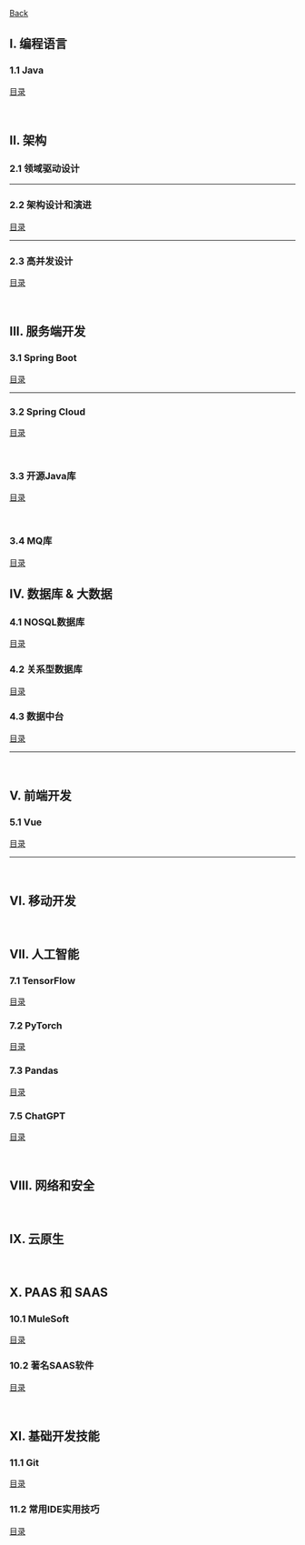 [Back](../README.md)

## I. 编程语言

### 1.1 Java

[目录](1_Program/Java/README.md)

&nbsp;

## II. 架构

### 2.1 领域驱动设计

<hr>

### 2.2 架构设计和演进

[目录](2_Architecture/Evolution/README.md)

<hr>

### 2.3 高并发设计

[目录](2_Architecture/Concurrency/README.md)

&nbsp;

## III. 服务端开发

### 3.1 Spring Boot

[目录](3_Server/SpringBoot/README.md)

<hr>

### 3.2 Spring Cloud

[目录](3_Server/SpringCloud/README.md)

&nbsp;

### 3.3 开源Java库

[目录](3_Server/JavaLib/README.md)

&nbsp;

### 3.4 MQ库

[目录](3_Server/MQ/README.md)

## IV. 数据库 & 大数据

### 4.1 NOSQL数据库

[目录](4_Database/NoSql/README.md)

### 4.2 关系型数据库

[目录](4_Database/RDBMS/README.md)

### 4.3 数据中台

[目录](4_BigData/DataMiddlePlatform/README.md)

<hr>

&nbsp;

## V. 前端开发

### 5.1 Vue

[目录](5_Front/Vue/README.md)

<hr>

&nbsp;

## VI. 移动开发

&nbsp;

## VII. 人工智能

### 7.1 TensorFlow

[目录](7_AI/TensorFlow/Catalog.md)

### 7.2 PyTorch

[目录](7_AI/PyTorch/README.md)

### 7.3 Pandas

[目录](7_AI/Pandas/README.md)

### 7.5 ChatGPT

[目录](7_AI/ChatGPT/README.md)

&nbsp;

## VIII. 网络和安全

&nbsp;

## IX. 云原生

&nbsp;

## X. PAAS 和 SAAS

### 10.1 MuleSoft

[目录](10_PAAS/MuleSoft/README.md)

### 10.2 著名SAAS软件

[目录](10_PAAS/Famous/README.md)

&nbsp;

## XI. 基础开发技能

### 11.1 Git

[目录](11_FundamentalSkills/Git/README.md)

### 11.2 常用IDE实用技巧

[目录](11_FundamentalSkills/IDE/README.md)

